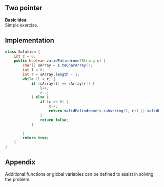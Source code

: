 **Two pointer**  
---
**Basic idea**  
Simple exercise.

Implementation
---
```java
class Solution {
    int c = 0;
    public boolean validPalindrome(String s) {
        char[] sArray = s.toCharArray();
        int l = 0;
        int r = sArray.length - 1;
        while (l < r) {
            if (sArray[l] == sArray[r]) {
                l++;
                r--;
            } else {
                if (c == 0) {
                    c++;
                    return validPalindrome(s.substring(l, r)) || validPalindrome(s.substring(l + 1, r + 1));
                }
                return false;
            }

        }
        return true;
    }
}
```
**Appendix**
---
Additional functions or global variables can be defined to assist in solving the problem.